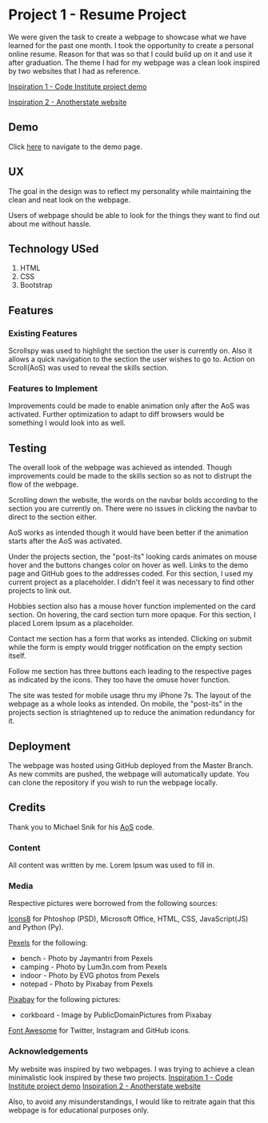 # Project 1 - Resume Project

We were given the task to create a webpage to showcase what we have learned for the past one month. I took the opportunity to create a personal online resume. Reason for that was so that I could build up on it and use it after graduation. The theme I had for my webpage was a clean look inspired by two websites that I had as reference.

[ Inspiration 1 - Code Institute project demo](https://code-institute-solutions.github.io/StudentExampleProjectGradeFive/) 

[Inspiration 2 - Anotherstate website](https://anotherstate.co/)

## Demo

Click [here](https://muhdarifrawi.github.io/resume-project/) to navigate to the demo page. 

## UX

The goal in the design was to reflect my personality while maintaining the clean and neat look on the webpage. 

Users of webpage should be able to look for the things they want to find out about me without hassle. 

## Technology USed
1. HTML
2. CSS
3. Bootstrap 

## Features

### Existing Features

Scrollspy was used to highlight the section the user is currently on. Also it allows a quick navigation to the section the user wishes to go to. Action on Scroll(AoS) was used to reveal the skills section. 

### Features to Implement

Improvements could be made to enable animation only after the AoS was activated. Further optimization to adapt to diff browsers would be something I would look into as well. 

## Testing 
The overall look of the webpage was achieved as intended. Though improvements could be made to the skills section so as not to distrupt the flow of the webpage. 

Scrolling down the website, the words on the navbar bolds according to the section you are currently on. There were no issues in clicking the navbar to direct to the section either. 

AoS works as intended though it would have been better if the animation starts after the AoS was activated.

Under the projects section, the "post-its" looking cards animates on mouse hover and the buttons changes color on hover as well. Links to the demo page and GitHub goes to the addresses coded. For this section, I used my current project as a placeholder. I didn't feel it was necessary to find other projects to link out. 

Hobbies section also has a mouse hover function implemented on the card section. On hovering, the card section turn more opaque. For this section, I placed Lorem Ipsum as a placeholder. 

Contact me section has a form that works as intended. Clicking on submit while the form is empty would trigger notification on the empty section itself. 

Follow me section has three buttons each leading to the respective pages as indicated by the icons. They too have the omuse hover function. 

The site was tested for mobile usage thru my iPhone 7s. The layout of the webpage as a whole looks as intended. On mobile, the "post-its" in the projects section is striaghtened up to reduce the animation redundancy for it. 

## Deployment

The webpage was hosted using GitHub deployed from the Master Branch. As new commits are pushed, the webpage will automatically update. You can clone the repository if you wish to run the webpage locally. 

## Credits

Thank you to Michael Snik for his [AoS](https://michalsnik.github.io/aos/) code. 

### Content
All content was written by me. Lorem Ipsum was used to fill in. 

### Media

Respective pictures were borrowed from the following sources: 

[Icons8](https://icons8.com/icons) for Phtoshop (PSD), Microsoft Office, HTML, CSS, JavaScript(JS) and Python (Py).

[Pexels](https://www.pexels.com/) for the following: 
* bench - Photo by Jaymantri from Pexels
* camping - Photo by Lum3n.com from Pexels
* indoor - Photo by EVG photos from Pexels
* notepad - Photo by Pixabay from Pexels
         
[Pixabay](https://pixabay.com/) for the following pictures:
* corkboard - Image by PublicDomainPictures from Pixabay 

[Font Awesome](https://fontawesome.com/) for Twitter, Instagram and GitHub icons. 

### Acknowledgements
My website was inspired by two webpages. I was trying to achieve a clean minimalistic look inspired by these two projects. 
[Inspiration 1 - Code Institute project demo](https://code-institute-solutions.github.io/StudentExampleProjectGradeFive/)
[Inspiration 2 - Anotherstate website](https://anotherstate.co/)

Also, to avoid any misunderstandings, I would like to reitrate again that this webpage is for educational purposes only.  
